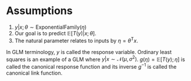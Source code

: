 # Assumptions

1. $y \vert x; \theta \sim \text{ExponentialFamily}(\eta)$
2. Our goal is to predict $\mathbb{E}[T(y)\vert x; \theta]$.
3. The natural parameter relates to inputs by $\eta = {\theta}^\mathsf{T}x$.

In GLM terminology, $y$ is called the response variable. Ordinary least squares is an example of a GLM where $y \vert x \sim \mathcal{N}(\mu, \sigma^2)$. $g(\eta) = \mathbb{E}[T(y) ; \eta]$ is called the canonical response function and its inverse $g^{-1}$ is called the canonical link function.